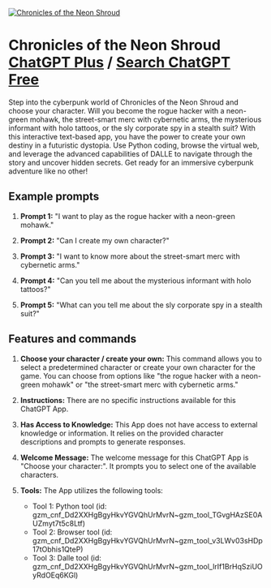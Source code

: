 
[![Chronicles of the Neon Shroud](https://files.oaiusercontent.com/file-5LZUhFTWk4Bq9ghsJSN0SLlw?se=2123-10-16T23%3A09%3A25Z&sp=r&sv=2021-08-06&sr=b&rscc=max-age%3D31536000%2C%20immutable&rscd=attachment%3B%20filename%3D4428653f-4b63-42c0-949c-1f728b48a1fe.png&sig=Vm01JIoNdVCQDJR7poQbANEzcAj22Cu6ci/xlL/FLNM%3D)](https://chat.openai.com/g/g-rKkvmcSXg-chronicles-of-the-neon-shroud)

# Chronicles of the Neon Shroud [ChatGPT Plus](https://chat.openai.com/g/g-rKkvmcSXg-chronicles-of-the-neon-shroud) / [Search ChatGPT Free](https://gptcall.net/index.html#/?search=Chronicles%20of%20the%20Neon%20Shroud)

Step into the cyberpunk world of Chronicles of the Neon Shroud and choose your character. Will you become the rogue hacker with a neon-green mohawk, the street-smart merc with cybernetic arms, the mysterious informant with holo tattoos, or the sly corporate spy in a stealth suit? With this interactive text-based app, you have the power to create your own destiny in a futuristic dystopia. Use Python coding, browse the virtual web, and leverage the advanced capabilities of DALLE to navigate through the story and uncover hidden secrets. Get ready for an immersive cyberpunk adventure like no other!

## Example prompts

1. **Prompt 1:** "I want to play as the rogue hacker with a neon-green mohawk."

2. **Prompt 2:** "Can I create my own character?"

3. **Prompt 3:** "I want to know more about the street-smart merc with cybernetic arms."

4. **Prompt 4:** "Can you tell me about the mysterious informant with holo tattoos?"

5. **Prompt 5:** "What can you tell me about the sly corporate spy in a stealth suit?"

## Features and commands

1. **Choose your character / create your own:** This command allows you to select a predetermined character or create your own character for the game. You can choose from options like "the rogue hacker with a neon-green mohawk" or "the street-smart merc with cybernetic arms." 

2. **Instructions:** There are no specific instructions available for this ChatGPT App.

3. **Has Access to Knowledge:** This App does not have access to external knowledge or information. It relies on the provided character descriptions and prompts to generate responses.

4. **Welcome Message:** The welcome message for this ChatGPT App is "Choose your character:". It prompts you to select one of the available characters.

5. **Tools:** The App utilizes the following tools:
   - Tool 1: Python tool (id: gzm_cnf_Dd2XXHgBgyHkvYGVQhUrMvrN~gzm_tool_TGvgHAzSE0AUZmyt7t5c8Ltf)
   - Tool 2: Browser tool (id: gzm_cnf_Dd2XXHgBgyHkvYGVQhUrMvrN~gzm_tool_v3LWv03sHDp17tObhis1QteP)
   - Tool 3: Dalle tool (id: gzm_cnf_Dd2XXHgBgyHkvYGVQhUrMvrN~gzm_tool_lrIf1BrHqSziUOyRdOEq6KGl)


